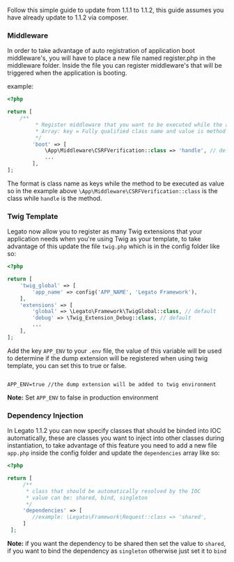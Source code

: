 Follow this simple guide to update from 1.1.1 to 1.1.2, this guide assumes you have 
already update to 1.1.2 via composer.

### Middleware

In order to take advantage of auto registration of application boot middleware's, you will have to place a new file 
named register.php in the middleware folder. Inside the file you can register 
middleware's that will be triggered when the application is booting.

example: 

```php
<?php

return [
    /**
         * Register middleware that you want to be executed while the app is booting
         * Array: key = Fully qualified class name and value is method to trigger
         */
        'boot' => [
            \App\Middleware\CSRFVerification::class => 'handle', // default
            ...
        ],
];
```
The format is class name as keys while the method to be executed as value so in the 
example above `\App\Middleware\CSRFVerification::class` is the class while 
`handle` is the method.

### Twig Template

Legato now allow you to register as many Twig extensions that your application
needs when you're using Twig as your template, to take advantage of this update the file 
`twig.php` which is in the config folder like so:

```php
<?php

return [
    'twig_global' => [
        'app_name' => config('APP_NAME', 'Legato Framework'),
    ],
    'extensions' => [
        'global' => \Legato\Framework\TwigGlobal::class, // default
        'debug' => \Twig_Extension_Debug::class, // default
        ...
    ],
];

```

Add the key `APP_ENV` to your `.env` file, the value of this variable will be used to determine
if the dump extension will be registered when using twig template, you can set this to true or false.

```.env

APP_ENV=true //the dump extension will be added to twig environment

```

**Note:** Set `APP_ENV` to false in production environment

### Dependency Injection
In Legato 1.1.2 you can now specify classes that should be binded  into IOC 
automatically, these are classes you want to inject into other classes during instantiation, to take advantage of this feature you need to
 add a new file `app.php` inside the config folder and update the `dependencies` array like so:
 
```php
<?php

return [
     /**
      * class that should be automatically resolved by the IOC
      * value can be: shared, bind, singleton
      */
     'dependencies' => [
        //example: \Legato\Framework\Request::class => 'shared',
     ]
 ];

```
 
 **Note:** if you want the dependency to be shared then set the value to `shared`, 
 if you want to bind the dependency as `singleton` 
 otherwise just set it to `bind`
